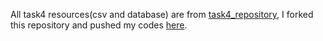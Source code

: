 All task4 resources(csv and database) are from [task4_repository](https://github.com/theforage/forage-walmart-task-4), I forked this repository and pushed my codes [here](https://github.com/Makiato1999/forage-walmart-task-4).
